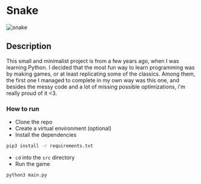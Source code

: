 # Snake
![snake](screenshot/Screenshot_2024-07-05_01_40_28.xcf)
## Description

This small and minimalist project is from a few years ago, when I was learning Python. I decided that the most fun way to learn programming was by making games, or at least replicating some of the classics. Among them, the first one I managed to complete in my own way was this one, and besides the messy code and a lot of missing possible optimizations, i'm really proud of it <3.

### How to run

- Clone the repo
- Create a virtual environment (optional)
- Install the dependencies
```bash
pip3 install -r requirements.txt
```
- `cd` into the `src` directory
- Run the game
```bash
python3 main.py
```
